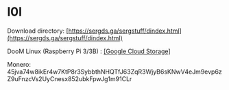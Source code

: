 <meta name="CatCut63b374858d"
content="692BDD5173400C00D0720DB9220B2BF5Y8131" />
# l0l
Download directory: [https://sergds.ga/sergstuff/dindex.html](https://sergds.ga/sergstuff/dindex.html)

DooM Linux (Raspberry Pi 3/3B) : [[Google Cloud Storage]](https://storage.googleapis.com/sage-momentum-140108.appspot.com/doomlin.img)









Monero: 45jva74w8ikEr4w7KtP8r3SybbthNHQTfJ63ZqR3WjyB6sKNwV4eJm9evp6zZ9uFnzcVs2UyCnesx852ubkFpwJg1m91CLr
